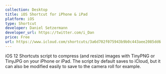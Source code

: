 ```yaml
---
collection: Desktop
title: iOS Shortcut for iPhone & iPad
platform: iOS
type: Shortcut
developer: Daniel Setzermann
developer_url: https://twitter.com/i_Dan
price: Free
url: https://www.icloud.com/shortcuts/3a6d702f075943b9b0c443aee2085dd6
---
```


iOS 12 Shortcuts script to compress (and resize) images with TinyPNG or
TinyJPG on your iPhone or iPad. The script by default saves to iCloud, but it
can also be modified easily to save to the camera roll for example.
